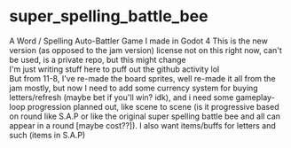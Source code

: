 # super_spelling_battle_bee
 A Word / Spelling Auto-Battler Game I made in Godot 4 
This is the new version (as opposed to the jam version) license not on this right now, can't be used, is a private repo, but this might change 
<br>
I'm just writing stuff here to puff out the github activity lol
<br>
But from 11-8, I've re-made the board sprites, well re-made it all from the jam mostly, but now I need to add some currency system for buying letters/refresh (maybe bet if you'll win? idk), and i need some gameplay-loop progression planned out, like scene to scene (is it progressive based on round like S.A.P or like the original super spelling battle bee and all can appear in a round [maybe cost??]). I also want items/buffs for letters and such (items in S.A.P)